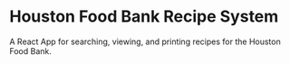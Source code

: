 # Houston Food Bank Recipe System
A React App for searching, viewing, and printing recipes for the Houston Food Bank.
